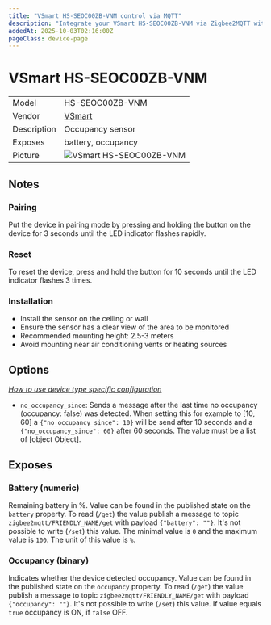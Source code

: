 ```yaml
---
title: "VSmart HS-SEOC00ZB-VNM control via MQTT"
description: "Integrate your VSmart HS-SEOC00ZB-VNM via Zigbee2MQTT with whatever smart home infrastructure you are using without the vendor's bridge or gateway."
addedAt: 2025-10-03T02:16:00Z
pageClass: device-page
---
```


<!-- !!!! -->
<!-- ATTENTION: This file is auto-generated through docgen! -->
<!-- You can only edit the "Notes"-Section between the two comment lines "Notes BEGIN" and "Notes END". -->
<!-- Do not use h1 or h2 heading within "## Notes"-Section. -->
<!-- !!!! -->

# VSmart HS-SEOC00ZB-VNM

|     |     |
|-----|-----|
| Model | HS-SEOC00ZB-VNM  |
| Vendor  | [VSmart](/supported-devices/#v=VSmart)  |
| Description | Occupancy sensor |
| Exposes | battery, occupancy |
| Picture | ![VSmart HS-SEOC00ZB-VNM](https://www.zigbee2mqtt.io/images/devices/HS-SEOC00ZB-VNM.png) |


<!-- Notes BEGIN: You can edit here. Add "## Notes" headline if not already present. -->
## Notes

### Pairing
Put the device in pairing mode by pressing and holding the button on the device for 3 seconds until the LED indicator flashes rapidly.

### Reset
To reset the device, press and hold the button for 10 seconds until the LED indicator flashes 3 times.

### Installation
- Install the sensor on the ceiling or wall
- Ensure the sensor has a clear view of the area to be monitored
- Recommended mounting height: 2.5-3 meters
- Avoid mounting near air conditioning vents or heating sources
<!-- Notes END: Do not edit below this line -->



## Options
*[How to use device type specific configuration](../guide/configuration/devices-groups.md#specific-device-options)*

* `no_occupancy_since`: Sends a message after the last time no occupancy (occupancy: false) was detected. When setting this for example to [10, 60] a `{"no_occupancy_since": 10}` will be send after 10 seconds and a `{"no_occupancy_since": 60}` after 60 seconds. The value must be a list of [object Object].


## Exposes

### Battery (numeric)
Remaining battery in %.
Value can be found in the published state on the `battery` property.
To read (`/get`) the value publish a message to topic `zigbee2mqtt/FRIENDLY_NAME/get` with payload `{"battery": ""}`.
It's not possible to write (`/set`) this value.
The minimal value is `0` and the maximum value is `100`.
The unit of this value is `%`.

### Occupancy (binary)
Indicates whether the device detected occupancy.
Value can be found in the published state on the `occupancy` property.
To read (`/get`) the value publish a message to topic `zigbee2mqtt/FRIENDLY_NAME/get` with payload `{"occupancy": ""}`.
It's not possible to write (`/set`) this value.
If value equals `true` occupancy is ON, if `false` OFF.

